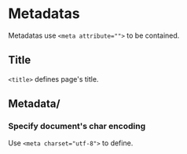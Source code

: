 # Metadatas

Metadatas use `<meta attribute="">` to be contained.

## Title

`<title>` defines page's title.

## Metadata/ <meta>

### Specify document's char encoding

Use `<meta charset="utf-8">` to define.